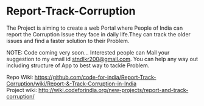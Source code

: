 Report-Track-Corruption
=======================

The Project is aiming to create a web Portal where People of India can report the Corruption Issue they face in daily life.They can track the older issues and find a faster solution to their Problem.
   
   
   NOTE: Code coming very soon...
   Interested people can Mail your suggestion to my email id stndlkr200@gmail.com.
   You can help any way out including structure of App to best way to tackle  Problem.
  
   Repo Wiki: https://github.com/code-for-india/Report-Track-Corruption/wiki/Report-&-Track-Corruption-in-India  
   Project wiki: http://wiki.codeforindia.org/new-projects/report-and-track-corruption/
   
